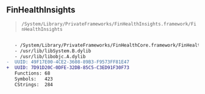 ## FinHealthInsights

> `/System/Library/PrivateFrameworks/FinHealthInsights.framework/FinHealthInsights`

```diff

   - /System/Library/PrivateFrameworks/FinHealthCore.framework/FinHealthCore
   - /usr/lib/libSystem.B.dylib
   - /usr/lib/libobjc.A.dylib
-  UUID: 49F17E00-4CE2-3608-89B3-F9573FF81E47
+  UUID: 7D91D20C-0DFE-32DB-85C5-C3ED91F30F73
   Functions: 68
   Symbols:   423
   CStrings:  284

```
